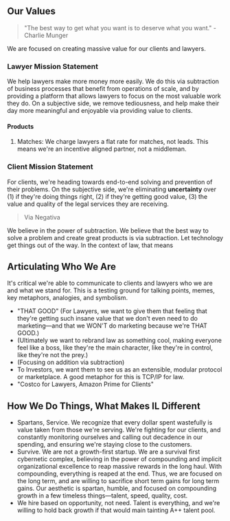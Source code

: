 ## Our Values

> "The best way to get what you want is to deserve what you want." - Charlie Munger

We are focused on creating massive value for our clients and lawyers.

### Lawyer Mission Statement

We help lawyers make more money more easily. We do this via subtraction of business processes that benefit from operations of scale, and by providing a platform that allows lawyers to focus on the most valuable work they do. On a subjective side, we remove tediousness, and help make their day more meaningful and enjoyable via providing value to clients.

#### Products

1. Matches: We charge lawyers a flat rate for matches, not leads. This means we're an incentive aligned partner, not a middleman.

### Client Mission Statement

For clients, we're heading towards end-to-end solving and prevention of their problems. On the subjective side, we're eliminating **uncertainty** over (1) if they're doing things right, (2) if they're getting good value, (3) the value and quality of the legal services they are receiving.

> Via Negativa

We believe in the power of subtraction. We believe that the best way to solve a problem and create great products is via subtraction. Let technology get things out of the way. In the context of law, that means

## Articulating Who We Are

It's critical we're able to communicate to clients and lawyers who we are and what we stand for. This is a testing ground for talking points, memes, key metaphors, analogies, and symbolism.

- "THAT GOOD" (For Lawyers, we want to give them that feeling that they're getting such insane value that we don't even need to do marketing—and that we WON'T do marketing because we're THAT GOOD.)
- (Ultimately we want to rebrand law as something cool, making everyone feel like a boss, like they're the main character, like they're in control, like they're not the prey.)
- (Focusing on addition via subtraction)
- To Investors, we want them to see us as an extensible, modular protocol or marketplace. A good metaphor for this is TCP/IP for law.
- "Costco for Lawyers, Amazon Prime for Clients"

## How We Do Things, What Makes IL Different

- Spartans, Service. We recognize that every dollar spent wastefully is value taken from those we're serving. We're fighting for our clients, and constantly monitoring ourselves and calling out decadence in our spending, and ensuring we're staying close to the customers.
- Survive. We are not a growth-first startup. We are a survival first cybernetic complex, believing in the power of compounding and implicit organizational excellence to reap massive rewards in the long haul. With compounding, everything is reaped at the end. Thus, we are focused on the long term, and are willing to sacrifice short term gains for long term gains. Our aesthetic is spartan, humble, and focused on compounding growth in a few timeless things—talent, speed, quality, cost.
- We hire based on opportunity, not need. Talent is everything, and we're willing to hold back growth if that would main tainting A++ talent pool.
